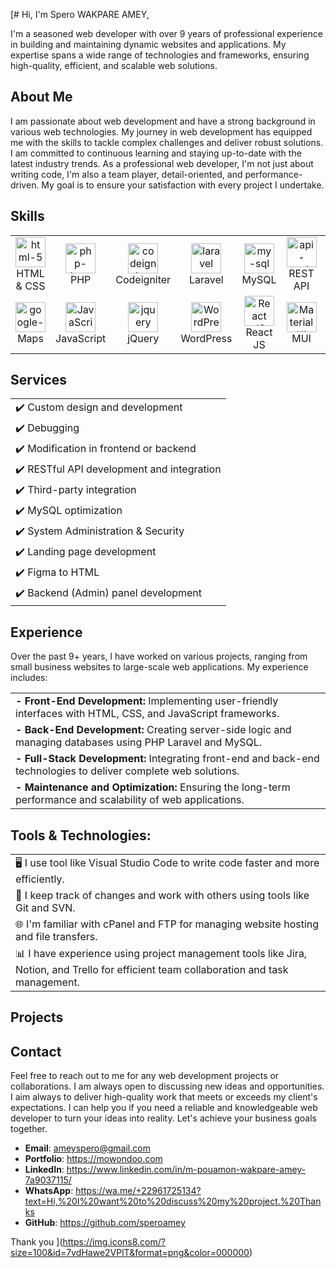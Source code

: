 [# Hi, I'm Spero WAKPARE AMEY, 

I'm a seasoned web developer with over 9 years of professional experience in building and maintaining dynamic websites and applications. My expertise spans a wide range of technologies and frameworks, ensuring high-quality, efficient, and scalable web solutions.

## About Me

I am passionate about web development and have a strong background in various web technologies. My journey in web development has equipped me with the skills to tackle complex challenges and deliver robust solutions. I am committed to continuous learning and staying up-to-date with the latest industry trends. As a professional web developer, I'm not just about writing code, I'm also a team player, detail-oriented, and performance-driven. My goal is to ensure your satisfaction with every project I undertake.

## Skills

<table>
  <tr>
    <td align="center" width="96">
      <a href="https://codewithwaqas.com/">
        <img width="48" height="48" src="https://img.icons8.com/color/48/html-5--v1.png" alt="html-5"/>
      </a>
      <br>HTML & CSS
    </td>
    <td align="center" width="96">
      <a href="https://codewithwaqas.com/">
        <img width="48" height="48" src="https://img.icons8.com/officel/48/php-logo.png" alt="php-logo"/>
      </a>
      <br>PHP
    </td>
    <td align="center" width="96">
      <a href="https://codewithwaqas.com/">
        <img width="48" height="48" src="https://img.icons8.com/cute-clipart/48/codeigniter.png" alt="codeigniter"/>
      </a>
      <br>Codeigniter
    </td>
    <td align="center" width="96">
      <a href="https://codewithwaqas.com/">
        <img width="48" height="48" src="https://img.icons8.com/nolan/48/laravel.png" alt="laravel"/>
      </a>
      <br>Laravel
    </td>
    <td align="center" width="96">
      <a href="https://codewithwaqas.com/">
        <img width="48" height="48" src="https://img.icons8.com/fluency/48/my-sql.png" alt="my-sql"/>
      </a>
      <br>MySQL
    </td>
    <td align="center" width="96">
      <a href="https://codewithwaqas.com/">
        <img width="48" height="48" src="https://img.icons8.com/arcade/48/api-settings.png" alt="api-settings" />
      </a>
      <br>REST API
    </td>
    <td align="center" width="96">
      <a href="https://codewithwaqas.com/">
        <img width="48" height="48" src="https://img.icons8.com/color/48/stripe.png" alt="stripe"/>
      </a>
      <br>Stripe
    </td>
    <td align="center" width="96">
      <a href="https://codewithwaqas.com/">
        <img width="48" height="48" src="https://img.icons8.com/color/48/paypal.png" alt="paypal"/>
      </a>
      <br>Paypal
    </td>
  </tr>
  <tr>
    <td align="center" width="96">
      <a href="https://codewithwaqas.com/">
        <img width="48" height="48" src="https://img.icons8.com/plasticine/48/google-maps-new.png" alt="google-maps-new"/>
      </a>
      <br>Maps
    </td>
    <td align="center" width="96">
      <a href="https://codewithwaqas.com/">
        <img src="https://upload.wikimedia.org/wikipedia/commons/thumb/9/99/Unofficial_JavaScript_logo_2.svg/1024px-Unofficial_JavaScript_logo_2.svg.png" width="48" height="48" alt="JavaScript" />
      </a>
      <br>JavaScript
    </td>
    <td align="center" width="96">
      <a href="https://codewithwaqas.com/">
        <img width="48" height="48" src="https://img.icons8.com/ios-filled/48/jquery.png" alt="jquery"/>
      </a>
      <br>jQuery
    </td>
    <td align="center" width="96">
      <a href="https://codewithwaqas.com/">
        <img width="48" height="48" src="https://img.icons8.com/ios-filled/48/wordpress--v1.png" alt="WordPress"/>
      </a>
      <br>WordPress
    </td>
    <td align="center" width="96">
      <a href="https://codewithwaqas.com/">
        <img src="https://brandlogos.net/wp-content/uploads/2020/09/react-logo.png" width="48" height="48" alt="React JS" />
      </a>
      <br>React JS
    </td>
    <td align="center" width="96">
      <a href="https://codewithwaqas.com/">
        <img src="https://media.zeemly.com/zeemly/product/material-ui.png" width="48" height="48" alt="Material UI" />
      </a>
      <br>MUI
    </td>
    <td align="center" width="96">
      <a href="https://codewithwaqas.com/">
        <img width="64" height="64" src="https://img.icons8.com/nolan/64/tailwind_css.png" alt="tailwind_css"/>
      </a>
      <br>Tailwind
    </td>
    <td align="center" width="96">
      <a href="https://codewithwaqas.com/">
        <img width="48" height="48" src="https://cdn.worldvectorlogo.com/logos/redux.svg" alt="redux"/>
      </a>
      <br>Redux
    </td>
  </tr>
</table>

## Services

 <table>
    <tr>
      <td>
        ✔️ Custom design and development
      </td>
    </tr>
    <tr>
      <td>
        ✔️ Debugging
      </td>
    </tr>
    <tr>
      <td>
        ✔️ Modification in frontend or backend
      </td>
    </tr>
    <tr>
      <td>
        ✔️ RESTful API development and integration
      </td>
    </tr>
    <tr>
      <td>
        ✔️ Third-party integration
      </td>
    </tr>
    <tr>
      <td>
        ✔️ MySQL optimization
      </td>
    </tr>
    <tr>
      <td>
        ✔️ System Administration & Security
      </td>
    </tr>
    <tr>
      <td>
        ✔️ Landing page development
      </td>
    </tr>
    <tr>
      <td>
        ✔️ Figma to HTML
      </td>
    </tr>
    <tr>
      <td>
        ✔️ Backend (Admin) panel development
      </td>
    </tr>
  </table>

## Experience

Over the past 9+ years, I have worked on various projects, ranging from small business websites to large-scale web applications. My experience includes:
<table>
    <tr>
      <td>
        <b>- Front-End Development:</b> Implementing user-friendly interfaces with HTML, CSS, and JavaScript frameworks.
      </td>
    </tr>
    <tr>
      <td>
        <b>- Back-End Development:</b> Creating server-side logic and managing databases using PHP Laravel and MySQL.
      </td>
    </tr>
    <tr>
      <td>
        <b>- Full-Stack Development:</b> Integrating front-end and back-end technologies to deliver complete web solutions.
      </td>
    </tr>
    <tr>
      <td>
        <b>- Maintenance and Optimization:</b> Ensuring the long-term performance and scalability of web applications.
      </td>
    </tr>
  </table>

## Tools & Technologies:

   <table>
    <tr>
      <td>
        🖥️ I use tool like Visual Studio Code to write code faster and more efficiently.
      </td>
    </tr>
    <tr>
      <td>
        🔄 I keep track of changes and work with others using tools like Git and SVN.
      </td>
    </tr>
    <tr>
      <td>
        🌐 I'm familiar with cPanel and FTP for managing website hosting and file transfers.
      </td>
    </tr>
    <tr>
      <td>
        📊 I have experience using project management tools like Jira, Notion, and Trello for efficient team collaboration and task management.
      </td>
    </tr>
  </table>

## Projects


## Contact

Feel free to reach out to me for any web development projects or collaborations. I am always open to discussing new ideas and opportunities. I aim always to deliver high-quality work that meets or exceeds my client's expectations. I can help you if you need a reliable and knowledgeable web developer to turn your ideas into reality. Let's achieve your business goals together.

- **Email**: ameyspero@gmail.com
- **Portfolio**: https://mowondoo.com
- **LinkedIn**: https://www.linkedin.com/in/m-pouamon-wakpare-amey-7a9037115/
- **WhatsApp**: https://wa.me/+22961725134?text=Hi,%20I%20want%20to%20discuss%20my%20project.%20Thanks
- **GitHub**: https://github.com/speroamey

Thank you
](https://img.icons8.com/?size=100&id=7vdHawe2VPlT&format=png&color=000000)

